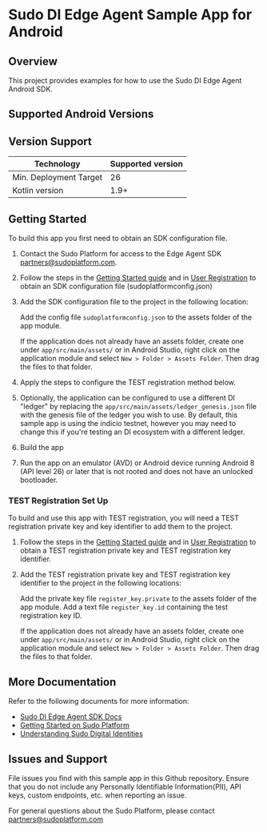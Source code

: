 # Sudo DI Edge Agent Sample App for Android

## Overview
This project provides examples for how to use the Sudo DI Edge Agent Android SDK.

## Supported Android Versions
## Version Support
| Technology             | Supported version |
|------------------------|-------------------|
| Min. Deployment Target | 26                |
| Kotlin version         | 1.9+              |

## Getting Started

To build this app you first need to obtain an SDK configuration file.

1. Contact the Sudo Platform for access to the Edge Agent SDK [partners@sudoplatform.com](mailto:partners@sudoplatform.com).

2. Follow the steps in the [Getting Started guide](https://docs.sudoplatform.com/guides/getting-started) and in [User Registration](https://docs.sudoplatform.com/guides/users/registration) to obtain an SDK configuration file (sudoplatformconfig.json)

3. Add the SDK configuration file to the project in the following location:
   
   Add the config file `sudoplatformconfig.json` to the assets folder of the app module.
   
   If the application does not already have an assets folder, create one under `app/src/main/assets/` or in Android Studio, right click on the application module and select `New > Folder > Assets Folder`. Then drag the files to that folder.

4. Apply the steps to configure the TEST registration method below.

5. Optionally, the application can be configured to use a different DI "ledger" by replacing the `app/src/main/assets/ledger_genesis.json` file with the genesis file of the ledger you wish to use. By default, this sample app is using the indicio testnet, however you may need to change this if you're testing an DI ecosystem with a different ledger.

6. Build the app
 
7. Run the app on an emulator (AVD) or Android device running Android 8 (API level 26) or later that is not rooted and does not have an unlocked bootloader.

### TEST Registration Set Up

To build and use this app with TEST registration, you will need a TEST registration private key and key identifier to add them to the project.

1. Follow the steps in the [Getting Started guide](https://docs.sudoplatform.com/guides/getting-started) and in [User Registration](https://docs.sudoplatform.com/guides/users/registration) to obtain a TEST registration private key and TEST registration key identifier.

2. Add the TEST registration private key and TEST registration key identifier to the project in the following locations:

   Add the private key file `register_key.private` to the assets folder of the app module.
   Add a text file `register_key.id` containing the test registration key ID.

   If the application does not already have an assets folder, create one under `app/src/main/assets/` or in Android Studio, right click on the application module and select `New > Folder > Assets Folder`. Then drag the files to that folder.

## More Documentation
Refer to the following documents for more information:
* [Sudo DI Edge Agent SDK Docs](https://docs.sudoplatform.com/guides/decentralized-identity/decentralized-identity/edge-agent-sdk)
* [Getting Started on Sudo Platform](https://docs.sudoplatform.com/guides/getting-started)
* [Understanding Sudo Digital Identities](https://docs.sudoplatform.com/concepts/sudo-digital-identities)

## Issues and Support
File issues you find with this sample app in this Github repository. Ensure that you do not include any Personally Identifiable Information(PII), API keys, custom endpoints, etc. when reporting an issue.

For general questions about the Sudo Platform, please contact [partners@sudoplatform.com](mailto:partners@sudoplatform.com)
